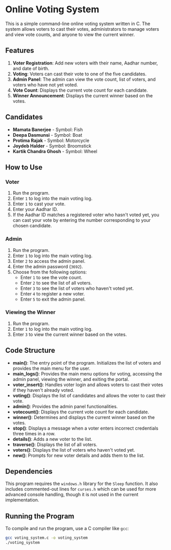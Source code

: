 # Online Voting System

This is a simple command-line online voting system written in C. The system allows voters to cast their votes, administrators to manage voters and view vote counts, and anyone to view the current winner.

## Features

1. **Voter Registration**: Add new voters with their name, Aadhar number, and date of birth.
2. **Voting**: Voters can cast their vote to one of the five candidates.
3. **Admin Panel**: The admin can view the vote count, list of voters, and voters who have not yet voted.
4. **Vote Count**: Displays the current vote count for each candidate.
5. **Winner Announcement**: Displays the current winner based on the votes.

## Candidates

- **Mamata Banerjee** - Symbol: Fish
- **Deepa Dasmunsi** - Symbol: Boat
- **Protima Rajak** - Symbol: Motorcycle
- **Joydeb Halder** - Symbol: Broomstick
- **Kartik Chandra Ghosh** - Symbol: Wheel

## How to Use

### Voter

1. Run the program.
2. Enter `1` to log into the main voting log.
3. Enter `1` to cast your vote.
4. Enter your Aadhar ID.
5. If the Aadhar ID matches a registered voter who hasn't voted yet, you can cast your vote by entering the number corresponding to your chosen candidate.

### Admin

1. Run the program.
2. Enter `1` to log into the main voting log.
3. Enter `2` to access the admin panel.
4. Enter the admin password (`3692`).
5. Choose from the following options:
   - Enter `1` to see the vote count.
   - Enter `2` to see the list of all voters.
   - Enter `3` to see the list of voters who haven't voted yet.
   - Enter `4` to register a new voter.
   - Enter `5` to exit the admin panel.

### Viewing the Winner

1. Run the program.
2. Enter `1` to log into the main voting log.
3. Enter `3` to view the current winner based on the votes.

## Code Structure

- **main()**: The entry point of the program. Initializes the list of voters and provides the main menu for the user.
- **main_logs()**: Provides the main menu options for voting, accessing the admin panel, viewing the winner, and exiting the portal.
- **voter_insert()**: Handles voter login and allows voters to cast their votes if they haven't already voted.
- **voting()**: Displays the list of candidates and allows the voter to cast their vote.
- **admin()**: Provides the admin panel functionalities.
- **votecount()**: Displays the current vote count for each candidate.
- **winner()**: Determines and displays the current winner based on the votes.
- **stop()**: Displays a message when a voter enters incorrect credentials three times in a row.
- **details()**: Adds a new voter to the list.
- **traverse()**: Displays the list of all voters.
- **voters()**: Displays the list of voters who haven't voted yet.
- **new()**: Prompts for new voter details and adds them to the list.

## Dependencies

This program requires the `windows.h` library for the `Sleep` function. It also includes commented-out lines for `curses.h` which can be used for more advanced console handling, though it is not used in the current implementation.

## Running the Program

To compile and run the program, use a C compiler like `gcc`:

```bash
gcc voting_system.c -o voting_system
./voting_system
